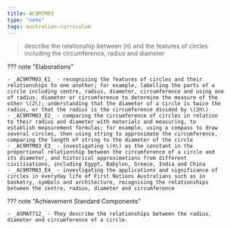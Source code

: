 ```yaml
---
title: AC9M7M03
type: "note"
tags: australian-curriculum
---
```




> describe the relationship between \(π\) and the features of circles including the circumference, radius and diameter

??? note "Elaborations"

	- _AC9M7M03_E1_ - recognising the features of circles and their relationships to one another; for example, labelling the parts of a circle including centre, radius, diameter, circumference and using one of radius, diameter or circumference to determine the measure of the other \(2\); understanding that the diameter of a circle is twice the radius, or that the radius is the circumference divided by \(2π\)
	- _AC9M7M03_E2_ - comparing the circumference of circles in relation to their radius and diameter with materials and measuring, to establish measurement formulas; for example, using a compass to draw several circles, then using string to approximate the circumference, comparing the length of string to the diameter of the circle
	- _AC9M7M03_E3_ - investigating \(π\) as the constant in the proportional relationship between the circumference of a circle and its diameter, and historical approximations from different civilisations, including Egypt, Babylon, Greece, India and China
	- _AC9M7M03_E4_ - investigating the applications and significance of circles in everyday life of First Nations Australians such as in basketry, symbols and architecture, recognising the relationships between the centre, radius, diameter and circumference
??? note "Achievement Standard Components"

	- _ASMAT712_ - They describe the relationships between the radius, diameter and circumference of a circle.


